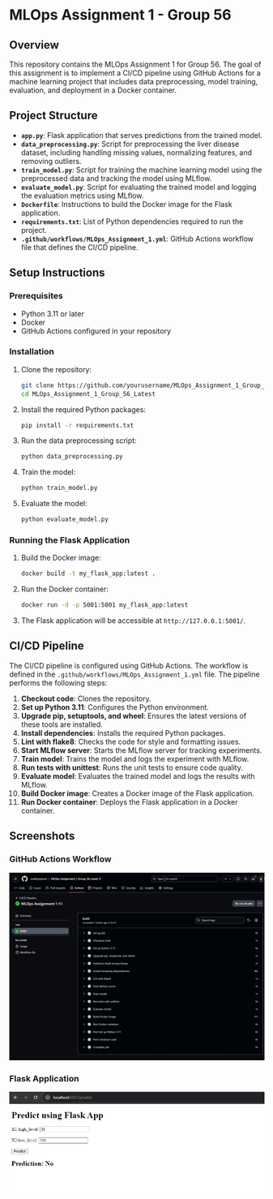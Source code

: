 

# MLOps Assignment 1 - Group 56

## Overview

This repository contains the MLOps Assignment 1 for Group 56. The goal of this assignment is to implement a CI/CD pipeline using GitHub Actions for a machine learning project that includes data preprocessing, model training, evaluation, and deployment in a Docker container.

## Project Structure

- **`app.py`**: Flask application that serves predictions from the trained model.
- **`data_preprocessing.py`**: Script for preprocessing the liver disease dataset, including handling missing values, normalizing features, and removing outliers.
- **`train_model.py`**: Script for training the machine learning model using the preprocessed data and tracking the model using MLflow.
- **`evaluate_model.py`**: Script for evaluating the trained model and logging the evaluation metrics using MLflow.
- **`Dockerfile`**: Instructions to build the Docker image for the Flask application.
- **`requirements.txt`**: List of Python dependencies required to run the project.
- **`.github/workflows/MLOps_Assignment_1.yml`**: GitHub Actions workflow file that defines the CI/CD pipeline.

## Setup Instructions

### Prerequisites

- Python 3.11 or later
- Docker
- GitHub Actions configured in your repository

### Installation

1. Clone the repository:
   ```bash
   git clone https://github.com/yourusername/MLOps_Assignment_1_Group_56_Latest.git
   cd MLOps_Assignment_1_Group_56_Latest
   ```

2. Install the required Python packages:
   ```bash
   pip install -r requirements.txt
   ```

3. Run the data preprocessing script:
   ```bash
   python data_preprocessing.py
   ```

4. Train the model:
   ```bash
   python train_model.py
   ```

5. Evaluate the model:
   ```bash
   python evaluate_model.py
   ```

### Running the Flask Application

1. Build the Docker image:
   ```bash
   docker build -t my_flask_app:latest .
   ```

2. Run the Docker container:
   ```bash
   docker run -d -p 5001:5001 my_flask_app:latest
   ```

3. The Flask application will be accessible at `http://127.0.0.1:5001/`.

## CI/CD Pipeline

The CI/CD pipeline is configured using GitHub Actions. The workflow is defined in the `.github/workflows/MLOps_Assignment_1.yml` file. The pipeline performs the following steps:

1. **Checkout code**: Clones the repository.
2. **Set up Python 3.11**: Configures the Python environment.
3. **Upgrade pip, setuptools, and wheel**: Ensures the latest versions of these tools are installed.
4. **Install dependencies**: Installs the required Python packages.
5. **Lint with flake8**: Checks the code for style and formatting issues.
6. **Start MLflow server**: Starts the MLflow server for tracking experiments.
7. **Train model**: Trains the model and logs the experiment with MLflow.
8. **Run tests with unittest**: Runs the unit tests to ensure code quality.
9. **Evaluate model**: Evaluates the trained model and logs the results with MLflow.
10. **Build Docker image**: Creates a Docker image of the Flask application.
11. **Run Docker container**: Deploys the Flask application in a Docker container.

## Screenshots

### GitHub Actions Workflow
![GitHub Actions](img/Github_Actions.jpeg)

### Flask Application
![Flask App](img/Flask_App.png)

